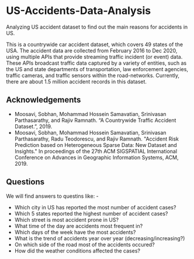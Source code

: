 # US-Accidents-Data-Analysis
Analyzing US accident dataset to find out the main reasons for accidents in US. 

This is a countrywide car accident dataset, which covers 49 states of the USA. The accident data are collected from February 2016 to Dec 2020, using multiple APIs that provide streaming traffic incident (or event) data. These APIs broadcast traffic data captured by a variety of entities, such as the US and state departments of transportation, law enforcement agencies, traffic cameras, and traffic sensors within the road-networks. Currently, there are about 1.5 million accident records in this dataset.

## Acknowledgements
- Moosavi, Sobhan, Mohammad Hossein Samavatian, Srinivasan Parthasarathy, and Rajiv Ramnath. “A Countrywide Traffic Accident Dataset.”, 2019.
- Moosavi, Sobhan, Mohammad Hossein Samavatian, Srinivasan Parthasarathy, Radu Teodorescu, and Rajiv Ramnath. "Accident Risk Prediction based on Heterogeneous Sparse Data: New Dataset and Insights." In proceedings of the 27th ACM SIGSPATIAL International Conference on Advances in Geographic Information Systems, ACM, 2019.

## Questions
We will find answers to questins like: -

- Which city in US has reported the most number of accident cases?
- Which 5 states reported the highest number of accident cases?
- Which street is most accident prone in US?
- What time of the day are accidents most frequent in?
- Which days of the week have the most accidents?
- What is the trend of accidents year over year (decreasing/increasing?)
- On which side of the road most of the accidents occured?
- How did the weather conditions affected the cases?
